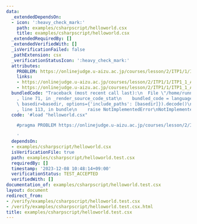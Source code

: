 ```yaml
---
data:
  _extendedDependsOn:
  - icon: ':heavy_check_mark:'
    path: examples/csharpscript/helloworld.csx
    title: examples/csharpscript/helloworld.csx
  _extendedRequiredBy: []
  _extendedVerifiedWith: []
  _isVerificationFailed: false
  _pathExtension: csx
  _verificationStatusIcon: ':heavy_check_mark:'
  attributes:
    PROBLEM: https://onlinejudge.u-aizu.ac.jp/courses/lesson/2/ITP1/1/ITP1_1_A
    links:
    - https://onlinejudge.u-aizu.ac.jp/courses/lesson/2/ITP1/1/ITP1_1_A
    - https://onlinejudge.u-aizu.ac.jp/courses/lesson/2/ITP1/1/ITP1_1_A
  bundledCode: "Traceback (most recent call last):\n  File \"/home/runner/.local/lib/python3.10/site-packages/onlinejudge_verify/documentation/build.py\"\
    , line 71, in _render_source_code_stat\n    bundled_code = language.bundle(stat.path,\
    \ basedir=basedir, options={'include_paths': [basedir]}).decode()\n  File \"/home/runner/.local/lib/python3.10/site-packages/onlinejudge_verify/languages/csharpscript.py\"\
    , line 113, in bundle\n    raise NotImplementedError\nNotImplementedError\n"
  code: '#load "helloworld.csx"

    #pragma PROBLEM https://onlinejudge.u-aizu.ac.jp/courses/lesson/2/ITP1/1/ITP1_1_A

    '
  dependsOn:
  - examples/csharpscript/helloworld.csx
  isVerificationFile: true
  path: examples/csharpscript/helloworld.test.csx
  requiredBy: []
  timestamp: '2023-12-08 10:48:14+09:00'
  verificationStatus: TEST_ACCEPTED
  verifiedWith: []
documentation_of: examples/csharpscript/helloworld.test.csx
layout: document
redirect_from:
- /verify/examples/csharpscript/helloworld.test.csx
- /verify/examples/csharpscript/helloworld.test.csx.html
title: examples/csharpscript/helloworld.test.csx
---
```

